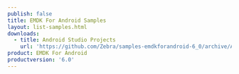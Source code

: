 ```yaml
---
publish: false
title: EMDK For Android Samples
layout: list-samples.html
downloads:
  - title: Android Studio Projects
    url: 'https://github.com/Zebra/samples-emdkforandroid-6_0/archive/AllSamples.zip'
product: EMDK For Android
productversion: '6.0'
---
```





















